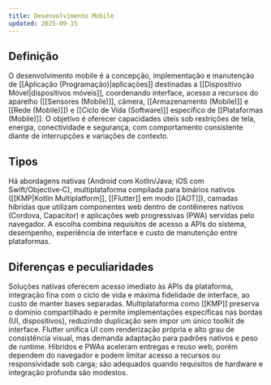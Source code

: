 ```yaml
---
title: Desenvolvimento Mobile
updated: 2025-09-15
---
```


## Definição

O desenvolvimento mobile é a concepção, implementação e manutenção de [[Aplicação (Programação)|aplicações]] destinadas a [[Dispositivo Móvel|dispositivos móveis]], coordenando interface, acesso a recursos do aparelho ([[Sensores (Mobile)]], câmera, [[Armazenamento (Mobile)]] e [[Rede (Mobile)]]) e [[Ciclo de Vida (Software)]] específico de [[Plataformas (Mobile)]]. O objetivo é oferecer capacidades úteis sob restrições de tela, energia, conectividade e segurança, com comportamento consistente diante de interrupções e variações de contexto.

## Tipos

Há abordagens nativas (Android com Kotlin/Java; iOS com Swift/Objective‑C), multiplataforma compilada para binários nativos ([[KMP|Kotlin Multiplatform]], [[Flutter]] em modo [[AOT]]), camadas híbridas que utilizam componentes web dentro de contêineres nativos (Cordova, Capacitor) e aplicações web progressivas (PWA) servidas pelo navegador. A escolha combina requisitos de acesso a APIs do sistema, desempenho, experiência de interface e custo de manutenção entre plataformas.

## Diferenças e peculiaridades

Soluções nativas oferecem acesso imediato às APIs da plataforma, integração fina com o ciclo de vida e máxima fidelidade de interface, ao custo de manter bases separadas. Multiplataforma como [[KMP]] preserva o domínio compartilhado e permite implementações específicas nas bordas (UI, dispositivos), reduzindo duplicação sem impor um único toolkit de interface. Flutter unifica UI com renderização própria e alto grau de consistência visual, mas demanda adaptação para padrões nativos e peso de runtime. Híbridos e PWAs aceleram entregas e reuso web, porém dependem do navegador e podem limitar acesso a recursos ou responsividade sob carga; são adequados quando requisitos de hardware e integração profunda são modestos.
